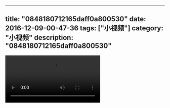 
---
title: "0848180712165daff0a800530"
date: 2016-12-09-00-47-36
tags: ["小视频"]
category: "小视频"
description: "0848180712165daff0a800530"
---
<video src="http://ohtsqip0g.bkt.clouddn.com/0848180712165daff0a800530.mp4" controls="controls"></video>
